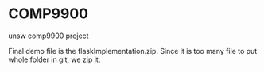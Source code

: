 # COMP9900
unsw comp9900 project

Final demo file is the flaskImplementation.zip. Since it is too many file to put whole folder in git, we zip it.
